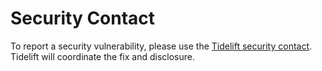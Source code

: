 # Security Contact

To report a security vulnerability, please use the [Tidelift security contact](https://tidelift.com/security). Tidelift will coordinate the fix and disclosure.
